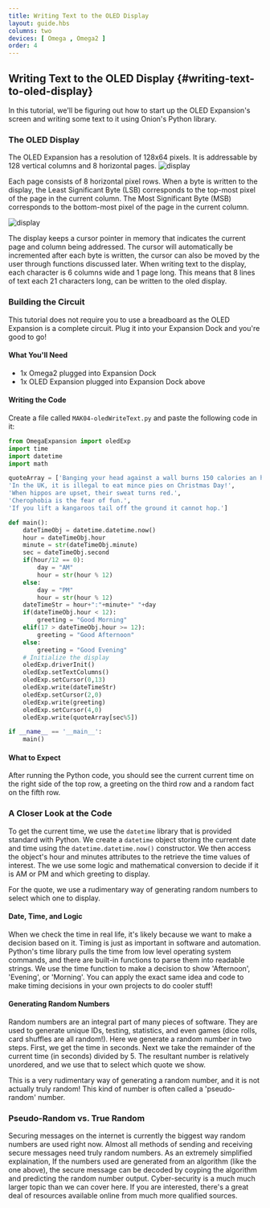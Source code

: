 ```yaml
---
title: Writing Text to the OLED Display
layout: guide.hbs
columns: two
devices: [ Omega , Omega2 ]
order: 4
---
```

## Writing Text to the OLED Display {#writing-text-to-oled-display}

In this tutorial, we'll be figuring out how to start up the OLED Expansion's screen and writing some text to it using Onion's Python library.


### The OLED Display

The OLED Expansion has a resolution of 128x64 pixels. It is addressable by 128 vertical columns and 8 horizontal pages.
![display](https://raw.githubusercontent.com/OnionIoT/Onion-Docs/master/Omega2/Documentation/Hardware-Overview/img/oled-expansion-column-rows.png)

Each page consists of 8 horizontal pixel rows. When a byte is written to the display, the Least Significant Byte (LSB) corresponds to the top-most pixel of the page in the current column. The Most Significant Byte (MSB) corresponds to the bottom-most pixel of the page in the current column.

![display](https://raw.githubusercontent.com/OnionIoT/Onion-Docs/master/Omega2/Documentation/Hardware-Overview/img/oled-expansion-not-colored-in.png)

The display keeps a cursor pointer in memory that indicates the current page and column being addressed. The cursor will automatically be incremented after each byte is written, the cursor can also be moved by the user through functions discussed later. When writing text to the display, each character is 6 columns wide and 1 page long. This means that 8 lines of text each 21 characters long, can be written to the oled display.

### Building the Circuit

This tutorial does not require you to use a breadboard as the OLED Expansion is a complete circuit. Plug it into your Expansion Dock and you're good to go!

#### What You'll Need

* 1x Omega2 plugged into Expansion Dock
* 1x OLED Expansion plugged into Expansion Dock above

#### Writing the Code

Create a file called `MAK04-oledWriteText.py` and paste the following code in it:

``` python
from OmegaExpansion import oledExp
import time
import datetime
import math

quoteArray = ['Banging your head against a wall burns 150 calories an hour.',
'In the UK, it is illegal to eat mince pies on Christmas Day!',
'When hippos are upset, their sweat turns red.',
'Cherophobia is the fear of fun.',
'If you lift a kangaroos tail off the ground it cannot hop.']

def main():
	dateTimeObj = datetime.datetime.now()
	hour = dateTimeObj.hour
	minute = str(dateTimeObj.minute)
	sec = dateTimeObj.second
	if(hour/12 == 0):
		day = "AM"
		hour = str(hour % 12)
	else:
		day = "PM"
		hour = str(hour % 12)
	dateTimeStr = hour+":"+minute+" "+day
	if(dateTimeObj.hour < 12):
		greeting = "Good Morning"
	elif(17 > dateTimeObj.hour >= 12):
		greeting = "Good Afternoon"
	else:
		greeting = "Good Evening"
	# Initialize the display
	oledExp.driverInit()
	oledExp.setTextColumns()
	oledExp.setCursor(0,13)
	oledExp.write(dateTimeStr)
	oledExp.setCursor(2,0)
	oledExp.write(greeting)
	oledExp.setCursor(4,0)
	oledExp.write(quoteArray[sec%5])

if __name__ == '__main__':
	main()
```

#### What to Expect

<!-- // TODO: IMAGE add gif of the results -->

After running the Python code, you should see the current current time on the right side of the top row, a greeting on the third row and a random fact on the fifth row.

### A Closer Look at the Code

To get the current time, we use the `datetime` library that is provided standard with Python. We create a `datetime` object storing the current date and time using the `datetime.datetime.now()` constructor. We then access the object's hour and minutes attributes to the retrieve the time values of interest. The we use some logic and mathematical conversion to decide if it is AM or PM and which greeting to display.

For the quote, we use a rudimentary way of generating random numbers to select which one to display.

#### Date, Time, and Logic

When we check the time in real life, it's likely because we want to make a decision based on it. Timing is just as important in software and automation. Python's time library pulls the time from low level operating system commands, and there are built-in functions to parse them into readable strings. We use the time function to make a decision to show 'Afternoon', 'Evening', or 'Morning'. You can apply the exact same idea and code to make timing decisions in your own projects to do cooler stuff!

#### Generating Random Numbers

Random numbers are an integral part of many pieces of software. They are used to generate unique IDs, testing, statistics, and even games (dice rolls, card shuffles are all random!). Here we generate a random number in two steps. First, we get the time in seconds. Next we take the remainder of the current time (in seconds) divided by 5. The resultant number is relatively unordered, and we use that to select which quote we show.

This is a very rudimentary  way of generating a random number, and it is not actually truly random! This kind of number is often called a 'pseudo-random' number.

### Pseudo-Random vs. True Random

Securing messages on the internet is currently the biggest way random numbers are used right now. Almost all methods of sending and receiving secure messages need truly random numbers. As an extremely simplified explaination, If the numbers used are generated from an algorithm (like the one above), the secure message can be decoded by coyping the algorithm and predicting the random number output. Cyber-security is a much much larger topic than we can cover here. If you are interested, there's a great deal of resources available online from much more qualified sources.
